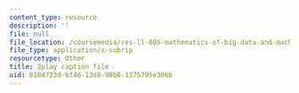 ```yaml
---
content_type: resource
description: ''
file: null
file_location: /coursemedia/res-ll-005-mathematics-of-big-data-and-machine-learning-january-iap-2020/8104723d6f4613d098b81375795e306b_P5SjikeOHr0.srt
file_type: application/x-subrip
resourcetype: Other
title: 3play caption file
uid: 8104723d-6f46-13d0-98b8-1375795e306b
---
```

